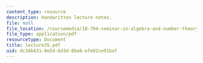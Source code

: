 ```yaml
---
content_type: resource
description: Handwritten lecture notes.
file: null
file_location: /coursemedia/18-704-seminar-in-algebra-and-number-theory-rational-points-on-elliptic-curves-fall-2004/dc34b4310e546d3d8be8efe02ce91baf_lecture35.pdf
file_type: application/pdf
resourcetype: Document
title: lecture35.pdf
uid: dc34b431-0e54-6d3d-8be8-efe02ce91baf
---
```

